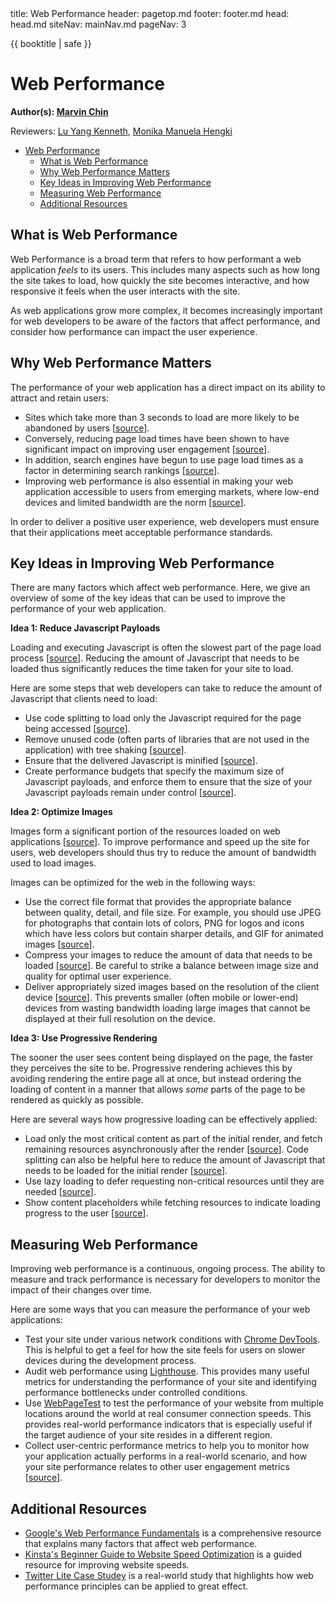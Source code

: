 <frontmatter>
  title: Web Performance
  header: pagetop.md
  footer: footer.md
  head: head.md
  siteNav: mainNav.md
  pageNav: 3
</frontmatter>

<div class="website-content">

{{ booktitle | safe }}

# Web Performance

**Author(s): [Marvin Chin](https://github.com/marvinchin)**

Reviewers: [Lu Yang Kenneth](https://github.com/luyangkenneth), [Monika Manuela Hengki](https://www.github.com/monmanuela)

<box id="article-toc">

* [Web Performance‎](#web-performance)
  * [What is Web Performance‎](#what-is-web-performance)
  * [Why Web Performance Matters‎](#why-web-performance-matters)
  * [Key Ideas in Improving Web Performance‎](#key-ideas-in-improving-web-performance)
  * [Measuring Web Performance‎](#measuring-web-performance)
  * [Additional Resources‎](#additional-resources)
</box>

## What is Web Performance

Web Performance is a broad term that refers to how performant a web application *feels* to its users. This includes many aspects such as how long the site takes to load, how quickly the site becomes interactive, and how responsive it feels when the user interacts with the site.

As web applications grow more complex, it becomes increasingly important for web developers to be aware of the factors that affect performance, and consider how performance can impact the user experience.

## Why Web Performance Matters

The performance of your web application has a direct impact on its ability to attract and retain users:
- Sites which take more than 3 seconds to load are more likely to be abandoned by users [[source](https://developer.akamai.com/blog/2016/09/14/mobile-load-time-user-abandonment)].
- Conversely, reducing page load times have been shown to have significant impact on improving user engagement [[source](https://medium.com/carousell-insider/how-we-made-carousells-mobile-web-experience-3x-faster-bbb3be93e006)].
- In addition, search engines have begun to use page load times as a factor in determining search rankings [[source](https://webmasters.googleblog.com/2018/01/using-page-speed-in-mobile-search.html)].
- Improving web performance is also essential in making your web application accessible to users from emerging markets, where low-end devices and limited bandwidth are the norm [[source](https://building.calibreapp.com/beyond-the-bubble-real-world-performance-9c991dcd5342)].

In order to deliver a positive user experience, web developers must ensure that their applications meet acceptable performance standards.

## Key Ideas in Improving Web Performance
There are many factors which affect web performance. Here, we give an overview of some of the key ideas that can be used to improve the performance of your web application.

**Idea 1: Reduce Javascript Payloads**

Loading and executing Javascript is often the slowest part of the page load process [[source](https://medium.com/@addyosmani/the-cost-of-javascript-in-2018-7d8950fbb5d4)]. Reducing the amount of Javascript that needs to be loaded thus significantly reduces the time taken for your site to load.

Here are some steps that web developers can take to reduce the amount of Javascript that clients need to load:
- Use code splitting to load only the Javascript required for the page being accessed [[source](https://developers.google.com/web/fundamentals/performance/optimizing-javascript/code-splitting/)].
- Remove unused code (often parts of libraries that are not used in the application) with tree shaking [[source](https://developers.google.com/web/fundamentals/performance/optimizing-javascript/tree-shaking/)].
- Ensure that the delivered Javascript is minified [[source](https://developers.google.com/web/fundamentals/performance/optimizing-content-efficiency/javascript-startup-optimization/)].
- Create performance budgets that specify the maximum size of Javascript payloads, and enforce them to ensure that the size of your Javascript payloads remain under control [[source](https://web.dev/fast/incorporate-performance-budgets-into-your-build-tools)].

**Idea 2: Optimize Images**

Images form a significant portion of the resources loaded on web applications [[source](https://httparchive.org/reports/page-weight)]. To improve performance and speed up the site for users, web developers should thus try to reduce the amount of bandwidth used to load images.

Images can be optimized for the web in the following ways:
- Use the correct file format that provides the appropriate balance between quality, detail, and file size. For example, you should use JPEG for photographs that contain lots of colors, PNG for logos and icons which have less colors but contain sharper details, and GIF for animated images [[source](https://medium.com/beginners-guide-to-mobile-web-development/web-image-formats-googles-webp-17e2fe5fc53e)].
- Compress your images to reduce the amount of data that needs to be loaded [[source](https://www.html5rocks.com/en/tutorials/speed/img-compression/)]. Be careful to strike a balance between image size and quality for optimal user experience.
- Deliver appropriately sized images based on the resolution of the client device [[source](https://developer.mozilla.org/en-US/docs/Learn/HTML/Multimedia_and_embedding/Responsive_images)]. This prevents smaller (often mobile or lower-end) devices from wasting bandwidth loading large images that cannot be displayed at their full resolution on the device.

**Idea 3: Use Progressive Rendering**

The sooner the user sees content being displayed on the page, the faster they perceives the site to be. Progressive rendering achieves this by avoiding rendering the entire page all at once, but instead ordering the loading of content in a manner that allows *some* parts of the page to be rendered as quickly as possible.

Here are several ways how progressive loading can be effectively applied:
- Load only the most critical content as part of the initial render, and fetch remaining resources asynchronously after the render [[source](https://developers.google.com/web/fundamentals/performance/critical-rendering-path/)]. Code splitting can also be helpful here to reduce the amount of Javascript that needs to be loaded for the initial render [[source](https://developers.google.com/web/fundamentals/performance/optimizing-javascript/code-splitting/)].
- Use lazy loading to defer requesting non-critical resources until they are needed [[source](https://developers.google.com/web/fundamentals/performance/lazy-loading-guidance/images-and-video/)].
- Show content placeholders while fetching resources to indicate loading progress to the user [[source](https://medium.com/@praveencnaik/content-placeholder-the-new-design-trend-for-audience-involvement-e2ab533d7304)].

## Measuring Web Performance

Improving web performance is a continuous, ongoing process. The ability to measure and track performance is necessary for developers to monitor the impact of their changes over time.

Here are some ways that you can measure the performance of your web applications:
- Test your site under various network conditions with [Chrome DevTools](https://developers.google.com/web/tools/chrome-devtools/network/network-conditions). This is helpful to get a feel for how the site feels for users on slower devices during the development process.
- Audit web performance using [Lighthouse](https://developers.google.com/web/tools/lighthouse/). This provides many useful metrics for understanding the performance of your site and identifying performance bottlenecks under controlled conditions.
- Use [WebPageTest](https://www.webpagetest.org/) to test the performance of your website from multiple locations around the world at real consumer connection speeds. This provides real-world performance indicators that is especially useful if the target audience of your site resides in a different region.
- Collect user-centric performance metrics to help you to monitor how your application actually performs in a real-world scenario, and how your site performance relates to other user engagement metrics [[source](https://developers.google.com/web/fundamentals/performance/user-centric-performance-metrics)].


## Additional Resources
- [Google's Web Performance Fundamentals](https://developers.google.com/web/fundamentals/performance/why-performance-matters/) is a comprehensive resource that explains many factors that affect web performance.
- [Kinsta's Beginner Guide to Website Speed Optimization](https://kinsta.com/learn/page-speed/) is a guided resource for improving website speeds.
- [Twitter Lite Case Studey](https://medium.com/@paularmstrong/twitter-lite-and-high-performance-react-progressive-web-apps-at-scale-d28a00e780a3) is a real-world study that highlights how web performance principles can be applied to great effect.

</div>
